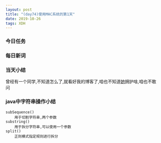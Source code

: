 ```yaml
---  
layout: post  
title: "(day74)使用MAC系统的第1天"   
date: 2019-10-26
tags: XDH    
---  
```


### 今日任务

### 每日新词

### 当天小结
曾经有一个同学,不知道怎么了,就看好我的博客了,咱也不知道[她](https://caoyang7.github.io)拥护啥,咱也不敢问                    
### java中字符串操作小结

    subSequence()
        用于切割字符串,两个参数
    substring()
        用于拆分字符串,可以使用一个参数
    split()
        正则模式指定规则进行拆分
    
    
